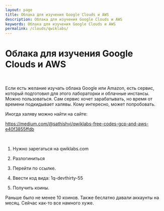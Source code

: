 ```yaml
---
layout: page
title: Облака для изучения Google Clouds и AWS
description: Облака для изучения Google Clouds и AWS
keywords: Облака для изучения Google Clouds и AWS
permalink: /clouds/qwiklabs/
---
```


# Облака для изучения Google Clouds и AWS

<br/>

Если есть желание изучать облака Google или Amazon, есть сервис, который подготовил для этого лабораторки и облачные инстансы. Можно пользоваться. Сам сервис хочет зарабатывать, но время от времени подкидывает халявы. Кому интересно, может попробовать.

Иногда халяву можно найти на сайте:

https://medium.com/@sathishvj/qwiklabs-free-codes-gcp-and-aws-e40f3855ffdb

<br/>

1. Нужно зарегаться на qwiklabs.com

2. Разлогиниться

3. Перейти по ссылке.

4. Ввести код вида: 1q-devthirty-55

5. Получить коины.

Раньше было не менее 10 коинов. Также беслатно давали аккаунты на месяц. Сейчас как-то все намного хуже.
